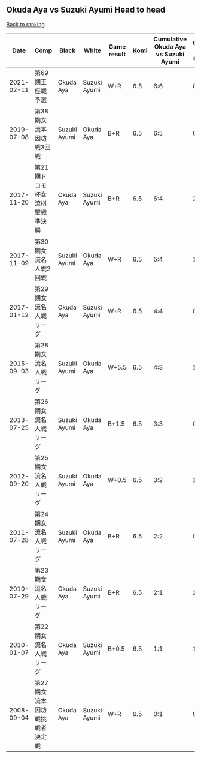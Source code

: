 ## Okuda Aya vs Suzuki Ayumi Head to head

[Back to ranking](../../index.md)




| **Date** | **Comp** | **Black** | **White** | **Game result** | **Komi** | **Cumulative Okuda Aya vs Suzuki Ayumi** | **Okuda Aya streak** | **Suzuki Ayumi streak** | 
| --- | --- | --- | --- | --- | --- | --- | --- | --- |
| 2021-02-11 | 第69期王座戦予選 | Okuda Aya | Suzuki Ayumi | W+R | 6.5 | 6:6 | 0 | 2 | 
| 2019-07-08 | 第38期女流本因坊戦3回戦 | Suzuki Ayumi | Okuda Aya | B+R | 6.5 | 6:5 | 0 | 1 | 
| 2017-11-20 | 第21期ドコモ杯女流棋聖戦準決勝 | Okuda Aya | Suzuki Ayumi | B+R | 6.5 | 6:4 | 2 | 0 | 
| 2017-11-09 | 第30期女流名人戦2回戦 | Suzuki Ayumi | Okuda Aya | W+R | 6.5 | 5:4 | 1 | 0 | 
| 2017-01-12 | 第29期女流名人戦リーグ | Okuda Aya | Suzuki Ayumi | W+R | 6.5 | 4:4 | 0 | 1 | 
| 2015-09-03 | 第28期女流名人戦リーグ | Suzuki Ayumi | Okuda Aya | W+5.5 | 6.5 | 4:3 | 1 | 0 | 
| 2013-07-25 | 第26期女流名人戦リーグ | Suzuki Ayumi | Okuda Aya | B+1.5 | 6.5 | 3:3 | 0 | 1 | 
| 2012-09-20 | 第25期女流名人戦リーグ | Suzuki Ayumi | Okuda Aya | W+0.5 | 6.5 | 3:2 | 1 | 0 | 
| 2011-07-28 | 第24期女流名人戦リーグ | Suzuki Ayumi | Okuda Aya | B+R | 6.5 | 2:2 | 0 | 1 | 
| 2010-07-29 | 第23期女流名人戦リーグ | Okuda Aya | Suzuki Ayumi | B+R | 6.5 | 2:1 | 2 | 0 | 
| 2010-01-07 | 第22期女流名人戦リーグ | Okuda Aya | Suzuki Ayumi | B+0.5 | 6.5 | 1:1 | 1 | 0 | 
| 2008-09-04 | 第27期女流本因坊戦挑戦者決定戦 | Okuda Aya | Suzuki Ayumi | W+R | 6.5 | 0:1 | 0 | 1 |




